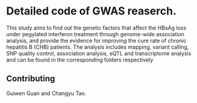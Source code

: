 # Detailed code of GWAS reaserch.

This study aims to find out the genetic factors that affect the HBsAg loss under pegylated interferon treatment through genome-wide association analysis, 
and provide the evidence for improving the cure rate of chronic hepatitis B (CHB) patients. The analysis includes mapping, variant calling, SNP quality control, 
association analysis, eQTL and transcriptome analysis and can be found in the corresponding folders respectively


## Contributing

Guiwen Guan and Changyu Tao.
